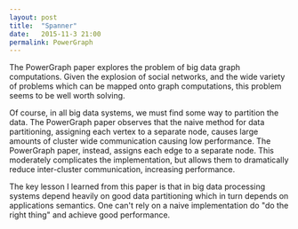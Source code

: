```yaml
---
layout: post
title:  "Spanner"
date:   2015-11-3 21:00
permalink: PowerGraph
---
```


The PowerGraph paper explores the problem of big data graph computations.
Given the explosion of social networks, and the wide variety of problems which
can be mapped onto graph computations, this problem seems to be well worth
solving.

Of course, in all big data systems, we must find some way to partition the
data.  The PowerGraph paper observes that the naive method for data
partitioning, assigning each vertex to a separate node, causes large amounts of
cluster wide communication causing low performance.  The PowerGraph paper,
instead, assigns each edge to a separate node.  This moderately complicates the
implementation, but allows them to dramatically reduce inter-cluster
communication, increasing performance.

The key lesson I learned from this paper is that in big data processing
systems depend heavily on good data partitioning which in turn depends on
applications semantics.  One can't rely on a naive implementation do "do the
right thing" and achieve good performance.
